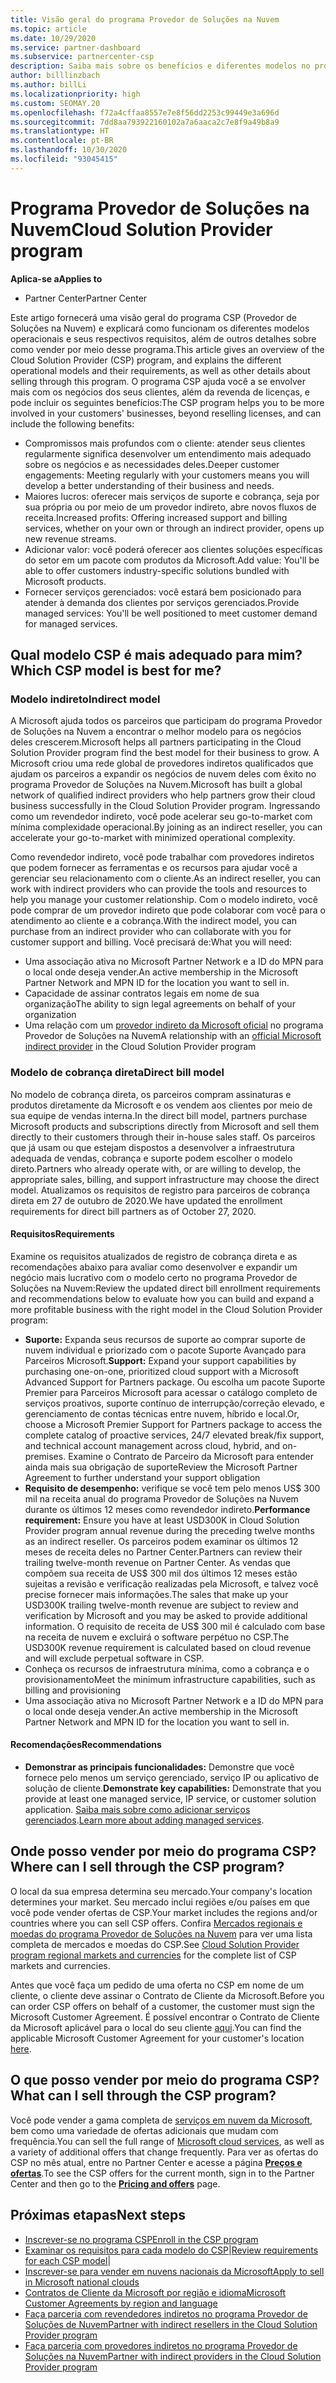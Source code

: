 ```yaml
---
title: Visão geral do programa Provedor de Soluções na Nuvem
ms.topic: article
ms.date: 10/29/2020
ms.service: partner-dashboard
ms.subservice: partnercenter-csp
description: Saiba mais sobre os benefícios e diferentes modelos no programa CSP (Provedor de Soluções na Nuvem) para ajudar sua empresa a crescer com novos clientes e uma nova experiência.
author: billlinzbach
ms.author: billLi
ms.localizationpriority: high
ms.custom: SEOMAY.20
ms.openlocfilehash: f72a4cffaa8557e7e8f56dd2253c99449e3a696d
ms.sourcegitcommit: 7dd8aa793922160102a7a6aaca2c7e8f9a49b8a9
ms.translationtype: HT
ms.contentlocale: pt-BR
ms.lasthandoff: 10/30/2020
ms.locfileid: "93045415"
---
```

# <a name="cloud-solution-provider-program"></a><span data-ttu-id="b7b5e-103">Programa Provedor de Soluções na Nuvem</span><span class="sxs-lookup"><span data-stu-id="b7b5e-103">Cloud Solution Provider program</span></span> 

<span data-ttu-id="b7b5e-104">**Aplica-se a**</span><span class="sxs-lookup"><span data-stu-id="b7b5e-104">**Applies to**</span></span>

- <span data-ttu-id="b7b5e-105">Partner Center</span><span class="sxs-lookup"><span data-stu-id="b7b5e-105">Partner Center</span></span>

<span data-ttu-id="b7b5e-106">Este artigo fornecerá uma visão geral do programa CSP (Provedor de Soluções na Nuvem) e explicará como funcionam os diferentes modelos operacionais e seus respectivos requisitos, além de outros detalhes sobre como vender por meio desse programa.</span><span class="sxs-lookup"><span data-stu-id="b7b5e-106">This article gives an overview of the Cloud Solution Provider (CSP) program, and explains the different operational models and their requirements, as well as other details about selling through this program.</span></span>  <span data-ttu-id="b7b5e-107">O programa CSP ajuda você a se envolver mais com os negócios dos seus clientes, além da revenda de licenças, e pode incluir os seguintes benefícios:</span><span class="sxs-lookup"><span data-stu-id="b7b5e-107">The CSP program helps you to be more involved in your customers' businesses, beyond reselling licenses, and can include the following benefits:</span></span> 

- <span data-ttu-id="b7b5e-108">Compromissos mais profundos com o cliente: atender seus clientes regularmente significa desenvolver um entendimento mais adequado sobre os negócios e as necessidades deles.</span><span class="sxs-lookup"><span data-stu-id="b7b5e-108">Deeper customer engagements: Meeting regularly with your customers means you will develop a better understanding of their business and needs.</span></span>
- <span data-ttu-id="b7b5e-109">Maiores lucros: oferecer mais serviços de suporte e cobrança, seja por sua própria ou por meio de um provedor indireto, abre novos fluxos de receita.</span><span class="sxs-lookup"><span data-stu-id="b7b5e-109">Increased profits: Offering increased support and billing services, whether on your own or through an indirect provider, opens up new revenue streams.</span></span>  
- <span data-ttu-id="b7b5e-110">Adicionar valor: você poderá oferecer aos clientes soluções específicas do setor em um pacote com produtos da Microsoft.</span><span class="sxs-lookup"><span data-stu-id="b7b5e-110">Add value: You'll be able to offer customers industry-specific solutions bundled with Microsoft products.</span></span>
- <span data-ttu-id="b7b5e-111">Fornecer serviços gerenciados: você estará bem posicionado para atender à demanda dos clientes por serviços gerenciados.</span><span class="sxs-lookup"><span data-stu-id="b7b5e-111">Provide managed services: You'll be well positioned to meet customer demand for managed services.</span></span> 

## <a name="which-csp-model-is-best-for-me"></a><span data-ttu-id="b7b5e-112">Qual modelo CSP é mais adequado para mim?</span><span class="sxs-lookup"><span data-stu-id="b7b5e-112">Which CSP model is best for me?</span></span>

### <a name="indirect-model"></a><span data-ttu-id="b7b5e-113">Modelo indireto</span><span class="sxs-lookup"><span data-stu-id="b7b5e-113">Indirect model</span></span>

<span data-ttu-id="b7b5e-114">A Microsoft ajuda todos os parceiros que participam do programa Provedor de Soluções na Nuvem a encontrar o melhor modelo para os negócios deles crescerem.</span><span class="sxs-lookup"><span data-stu-id="b7b5e-114">Microsoft helps all partners participating in the Cloud Solution Provider program find the best model for their business to grow.</span></span> <span data-ttu-id="b7b5e-115">A Microsoft criou uma rede global de provedores indiretos qualificados que ajudam os parceiros a expandir os negócios de nuvem deles com êxito no programa Provedor de Soluções na Nuvem.</span><span class="sxs-lookup"><span data-stu-id="b7b5e-115">Microsoft has built a global network of qualified indirect providers who help partners grow their cloud business successfully in the Cloud Solution Provider program.</span></span> <span data-ttu-id="b7b5e-116">Ingressando como um revendedor indireto, você pode acelerar seu go-to-market com mínima complexidade operacional.</span><span class="sxs-lookup"><span data-stu-id="b7b5e-116">By joining as an indirect reseller, you can accelerate your go-to-market with minimized operational complexity.</span></span> 

<span data-ttu-id="b7b5e-117">Como revendedor indireto, você pode trabalhar com provedores indiretos que podem fornecer as ferramentas e os recursos para ajudar você a gerenciar seu relacionamento com o cliente.</span><span class="sxs-lookup"><span data-stu-id="b7b5e-117">As an indirect reseller, you can work with indirect providers who can provide the tools and resources to help you manage your customer relationship.</span></span> <span data-ttu-id="b7b5e-118">Com o modelo indireto, você pode comprar de um provedor indireto que pode colaborar com você para o atendimento ao cliente e a cobrança.</span><span class="sxs-lookup"><span data-stu-id="b7b5e-118">With the indirect model, you can purchase from an indirect provider who can collaborate with you for customer support and billing.</span></span>
<span data-ttu-id="b7b5e-119">Você precisará de:</span><span class="sxs-lookup"><span data-stu-id="b7b5e-119">What you will need:</span></span> 

- <span data-ttu-id="b7b5e-120">Uma associação ativa no Microsoft Partner Network e a ID do MPN para o local onde deseja vender.</span><span class="sxs-lookup"><span data-stu-id="b7b5e-120">An active membership in the Microsoft Partner Network and MPN ID for the location you want to sell in.</span></span>
- <span data-ttu-id="b7b5e-121">Capacidade de assinar contratos legais em nome de sua organização</span><span class="sxs-lookup"><span data-stu-id="b7b5e-121">The ability to sign legal agreements on behalf of your organization</span></span>
- <span data-ttu-id="b7b5e-122">Uma relação com um [provedor indireto da Microsoft oficial](https://partnercenter.microsoft.com/partner/find-a-provider) no programa Provedor de Soluções na Nuvem</span><span class="sxs-lookup"><span data-stu-id="b7b5e-122">A relationship with an [official Microsoft indirect provider](https://partnercenter.microsoft.com/partner/find-a-provider) in the Cloud Solution Provider program</span></span>

### <a name="direct-bill-model"></a><span data-ttu-id="b7b5e-123">Modelo de cobrança direta</span><span class="sxs-lookup"><span data-stu-id="b7b5e-123">Direct bill model</span></span>

<span data-ttu-id="b7b5e-124">No modelo de cobrança direta, os parceiros compram assinaturas e produtos diretamente da Microsoft e os vendem aos clientes por meio de sua equipe de vendas interna.</span><span class="sxs-lookup"><span data-stu-id="b7b5e-124">In the direct bill model, partners purchase Microsoft products and subscriptions directly from Microsoft and sell them directly to their customers through their in-house sales staff.</span></span> <span data-ttu-id="b7b5e-125">Os parceiros que já usam ou que estejam dispostos a desenvolver a infraestrutura adequada de vendas, cobrança e suporte podem escolher o modelo direto.</span><span class="sxs-lookup"><span data-stu-id="b7b5e-125">Partners who already operate with, or are willing to develop, the appropriate sales, billing, and support infrastructure may choose the direct model.</span></span> <span data-ttu-id="b7b5e-126">Atualizamos os requisitos de registro para parceiros de cobrança direta em 27 de outubro de 2020.</span><span class="sxs-lookup"><span data-stu-id="b7b5e-126">We have updated the enrollment requirements for direct bill partners as of October 27, 2020.</span></span>

#### <a name="requirements"></a><span data-ttu-id="b7b5e-127">Requisitos</span><span class="sxs-lookup"><span data-stu-id="b7b5e-127">Requirements</span></span>

<span data-ttu-id="b7b5e-128">Examine os requisitos atualizados de registro de cobrança direta e as recomendações abaixo para avaliar como desenvolver e expandir um negócio mais lucrativo com o modelo certo no programa Provedor de Soluções na Nuvem:</span><span class="sxs-lookup"><span data-stu-id="b7b5e-128">Review the updated direct bill enrollment requirements and recommendations below to evaluate how you can build and expand a more profitable business with the right model in the Cloud Solution Provider program:</span></span>  

- <span data-ttu-id="b7b5e-129">**Suporte:** Expanda seus recursos de suporte ao comprar suporte de nuvem individual e priorizado com o pacote Suporte Avançado para Parceiros Microsoft.</span><span class="sxs-lookup"><span data-stu-id="b7b5e-129">**Support:** Expand your support capabilities by purchasing one-on-one, prioritized cloud support with a Microsoft Advanced Support for Partners package.</span></span> <span data-ttu-id="b7b5e-130">Ou escolha um pacote Suporte Premier para Parceiros Microsoft para acessar o catálogo completo de serviços proativos, suporte contínuo de interrupção/correção elevado, e gerenciamento de contas técnicas entre nuvem, híbrido e local.</span><span class="sxs-lookup"><span data-stu-id="b7b5e-130">Or, choose a Microsoft Premier Support for Partners package to access the complete catalog of proactive services, 24/7 elevated break/fix support, and technical account management across cloud, hybrid, and on-premises.</span></span> <span data-ttu-id="b7b5e-131">Examine o Contrato de Parceiro da Microsoft para entender ainda mais sua obrigação de suporte</span><span class="sxs-lookup"><span data-stu-id="b7b5e-131">Review the Microsoft Partner Agreement to further understand your support obligation</span></span>
- <span data-ttu-id="b7b5e-132">**Requisito de desempenho:** verifique se você tem pelo menos US$ 300 mil na receita anual do programa Provedor de Soluções na Nuvem durante os últimos 12 meses como revendedor indireto.</span><span class="sxs-lookup"><span data-stu-id="b7b5e-132">**Performance requirement:** Ensure you have at least USD300K in Cloud Solution Provider program annual revenue during the preceding twelve months as an indirect reseller.</span></span> <span data-ttu-id="b7b5e-133">Os parceiros podem examinar os últimos 12 meses de receita deles no Partner Center.</span><span class="sxs-lookup"><span data-stu-id="b7b5e-133">Partners can review their trailing twelve-month revenue on Partner Center.</span></span> <span data-ttu-id="b7b5e-134">As vendas que compõem sua receita de US$ 300 mil dos últimos 12 meses estão sujeitas a revisão e verificação realizadas pela Microsoft, e talvez você precise fornecer mais informações.</span><span class="sxs-lookup"><span data-stu-id="b7b5e-134">The sales that make up your USD300K trailing twelve-month revenue are subject to review and verification by Microsoft and you may be asked to provide additional information.</span></span> <span data-ttu-id="b7b5e-135">O requisito de receita de US$ 300 mil é calculado com base na receita de nuvem e excluirá o software perpétuo no CSP.</span><span class="sxs-lookup"><span data-stu-id="b7b5e-135">The USD300K revenue requirement is calculated based on cloud revenue and will exclude perpetual software in CSP.</span></span>
- <span data-ttu-id="b7b5e-136">Conheça os recursos de infraestrutura mínima, como a cobrança e o provisionamento</span><span class="sxs-lookup"><span data-stu-id="b7b5e-136">Meet the minimum infrastructure capabilities, such as billing and provisioning</span></span>
- <span data-ttu-id="b7b5e-137">Uma associação ativa no Microsoft Partner Network e a ID do MPN para o local onde deseja vender.</span><span class="sxs-lookup"><span data-stu-id="b7b5e-137">An active membership in the Microsoft Partner Network and MPN ID for the location you want to sell in.</span></span>

#### <a name="recommendations"></a><span data-ttu-id="b7b5e-138">Recomendações</span><span class="sxs-lookup"><span data-stu-id="b7b5e-138">Recommendations</span></span>

- <span data-ttu-id="b7b5e-139">**Demonstrar as principais funcionalidades:** Demonstre que você fornece pelo menos um serviço gerenciado, serviço IP ou aplicativo de solução de cliente.</span><span class="sxs-lookup"><span data-stu-id="b7b5e-139">**Demonstrate key capabilities:** Demonstrate that you provide at least one managed service, IP service, or customer solution application.</span></span> <span data-ttu-id="b7b5e-140">[Saiba mais sobre como adicionar serviços gerenciados](https://partner.microsoft.com/solutions/managed-services).</span><span class="sxs-lookup"><span data-stu-id="b7b5e-140">[Learn more about adding managed services](https://partner.microsoft.com/solutions/managed-services).</span></span> 

## <a name="where-can-i-sell-through-the-csp-program"></a><span data-ttu-id="b7b5e-141">Onde posso vender por meio do programa CSP?</span><span class="sxs-lookup"><span data-stu-id="b7b5e-141">Where can I sell through the CSP program?</span></span>

<span data-ttu-id="b7b5e-142">O local da sua empresa determina seu mercado.</span><span class="sxs-lookup"><span data-stu-id="b7b5e-142">Your company's location determines your market.</span></span> <span data-ttu-id="b7b5e-143">Seu mercado inclui regiões e/ou países em que você pode vender ofertas de CSP.</span><span class="sxs-lookup"><span data-stu-id="b7b5e-143">Your market includes the regions and/or countries where you can sell CSP offers.</span></span> <span data-ttu-id="b7b5e-144">Confira [Mercados regionais e moedas do programa Provedor de Soluções na Nuvem](regional-authorization-overview.md) para ver uma lista completa de mercados e moedas do CSP.</span><span class="sxs-lookup"><span data-stu-id="b7b5e-144">See [Cloud Solution Provider program regional markets and currencies](regional-authorization-overview.md) for the complete list of CSP markets and currencies.</span></span>

<span data-ttu-id="b7b5e-145">Antes que você faça um pedido de uma oferta no CSP em nome de um cliente, o cliente deve assinar o Contrato de Cliente da Microsoft.</span><span class="sxs-lookup"><span data-stu-id="b7b5e-145">Before you can order CSP offers on behalf of a customer, the customer must sign the Microsoft Customer Agreement.</span></span> <span data-ttu-id="b7b5e-146">É possível encontrar o Contrato de Cliente da Microsoft aplicável para o local do seu cliente [aqui](agreements.md).</span><span class="sxs-lookup"><span data-stu-id="b7b5e-146">You can find the applicable Microsoft Customer Agreement for your customer's location [here](agreements.md).</span></span>  

## <a name="what-can-i-sell-through-the-csp-program"></a><span data-ttu-id="b7b5e-147">O que posso vender por meio do programa CSP?</span><span class="sxs-lookup"><span data-stu-id="b7b5e-147">What can I sell through the CSP program?</span></span>

<span data-ttu-id="b7b5e-148">Você pode vender a gama completa de [serviços em nuvem da Microsoft](https://partner.microsoft.com/cloud-solution-provider/products-and-services), bem como uma variedade de ofertas adicionais que mudam com frequência.</span><span class="sxs-lookup"><span data-stu-id="b7b5e-148">You can sell the full range of [Microsoft cloud services](https://partner.microsoft.com/cloud-solution-provider/products-and-services), as well as a variety of additional offers that change frequently.</span></span> <span data-ttu-id="b7b5e-149">Para ver as ofertas do CSP no mês atual, entre no Partner Center e acesse a página [**Preços e ofertas**](https://partnercenter.microsoft.com/pcv/sales).</span><span class="sxs-lookup"><span data-stu-id="b7b5e-149">To see the CSP offers for the current month, sign in to the Partner Center and then go to the [**Pricing and offers**](https://partnercenter.microsoft.com/pcv/sales) page.</span></span>

## <a name="next-steps"></a><span data-ttu-id="b7b5e-150">Próximas etapas</span><span class="sxs-lookup"><span data-stu-id="b7b5e-150">Next steps</span></span>

- [<span data-ttu-id="b7b5e-151">Inscrever-se no programa CSP</span><span class="sxs-lookup"><span data-stu-id="b7b5e-151">Enroll in the CSP program</span></span>](enrolling-in-the-csp-program.md)
- <span data-ttu-id="b7b5e-152">[Examinar os requisitos para cada modelo do CSP](https://partnercenter.microsoft.com/partner/cloud-solution-provider)|</span><span class="sxs-lookup"><span data-stu-id="b7b5e-152">[Review requirements for each CSP model](https://partnercenter.microsoft.com/partner/cloud-solution-provider)|</span></span>
- [<span data-ttu-id="b7b5e-153">Inscrever-se para vender em nuvens nacionais da Microsoft</span><span class="sxs-lookup"><span data-stu-id="b7b5e-153">Apply to sell in Microsoft national clouds</span></span>](csp-national-clouds-overview.md)
- [<span data-ttu-id="b7b5e-154">Contratos de Cliente da Microsoft por região e idioma</span><span class="sxs-lookup"><span data-stu-id="b7b5e-154">Microsoft Customer Agreements by region and language</span></span>](agreements.md)
- [<span data-ttu-id="b7b5e-155">Faça parceria com revendedores indiretos no programa Provedor de Soluções de Nuvem</span><span class="sxs-lookup"><span data-stu-id="b7b5e-155">Partner with indirect resellers in the Cloud Solution Provider program</span></span>](indirect-provider-tasks-in-partner-center.md)
- [<span data-ttu-id="b7b5e-156">Faça parceria com provedores indiretos no programa Provedor de Soluções na Nuvem</span><span class="sxs-lookup"><span data-stu-id="b7b5e-156">Partner with indirect providers in the Cloud Solution Provider program</span></span>](indirect-reseller-tasks-in-partner-center.md)
